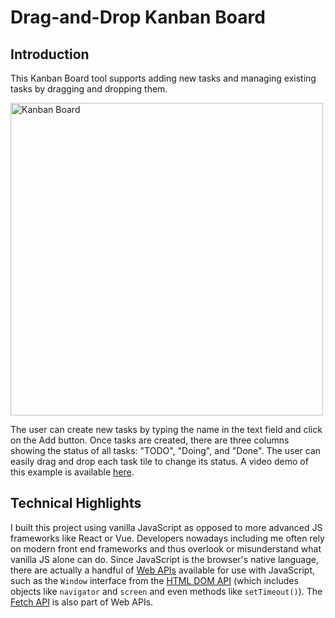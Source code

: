 # Drag-and-Drop Kanban Board

## Introduction
This Kanban Board tool supports adding new tasks and managing existing tasks by dragging and dropping them.

<img src="./kanban-board.png" height="500" alt="Kanban Board">

The user can create new tasks by typing the name in the text field and click on the Add button. Once tasks are created, there are three columns showing the status of all tasks: "TODO", "Doing", and "Done". The user can easily drag and drop each task tile to change its status. A video demo of this example is available [here](https://www.youtube.com/watch?v=ecKw7FfikwI).

## Technical Highlights
I built this project using vanilla JavaScript as opposed to more advanced JS frameworks like React or Vue. Developers nowadays including me often rely on modern front end frameworks and thus overlook or misunderstand what vanilla JS alone can do. Since JavaScript is the browser's native language, there are actually a handful of [Web APIs](https://developer.mozilla.org/en-US/docs/Web/API) available for use with JavaScript, such as the `Window` interface from the [HTML DOM API](https://developer.mozilla.org/en-US/docs/Web/API/HTML_DOM_API) (which includes objects like `navigator` and `screen` and even methods like `setTimeout()`). The [Fetch API](https://developer.mozilla.org/en-US/docs/Web/API/Fetch_API/Using_Fetch) is also part of Web APIs.
